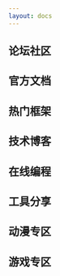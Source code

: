 ```yaml
---
layout: docs
---
```


<script setup>

import Card from '../components/Card.vue'
import navList from '../resource/Navagation.json'

</script>

## 论坛社区

<Card :navList="navList.dev"></Card>

## 官方文档

<Card :navList="navList.docs"></Card>

## 热门框架

<Card :navList="navList.framework"></Card>

## 技术博客

<Card :navList="navList.blog"></Card>

## 在线编程

<Card :navList="navList.coding"></Card>

## 工具分享

<Card :navList="navList.tool"></Card>

## 动漫专区

<Card :navList="navList.animate"></Card>

## 游戏专区

<Card :navList="navList.game"></Card>
